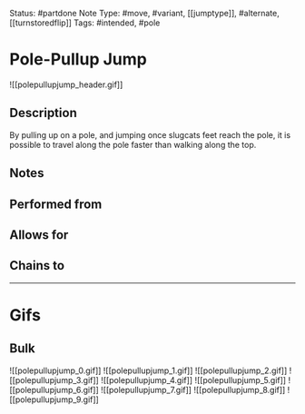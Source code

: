 Status: #partdone 
Note Type: #move, #variant, [[jumptype]], #alternate, [[turnstoredflip]]
Tags: #intended, #pole 

# Pole-Pullup Jump
![[polepullupjump_header.gif]]
## Description
By pulling up on a pole, and jumping once slugcats feet reach the pole, it is possible to travel along the pole faster than walking along the top.

## Notes


## Performed from

## Allows for


## Chains to


___
# Gifs
## Bulk
![[polepullupjump_0.gif]]
![[polepullupjump_1.gif]]
![[polepullupjump_2.gif]]
![[polepullupjump_3.gif]]
![[polepullupjump_4.gif]]
![[polepullupjump_5.gif]]
![[polepullupjump_6.gif]]
![[polepullupjump_7.gif]]
![[polepullupjump_8.gif]]
![[polepullupjump_9.gif]]